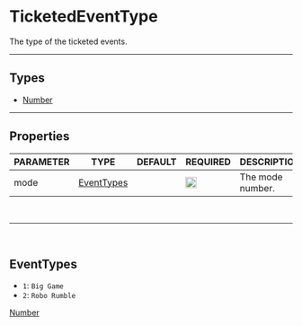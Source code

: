 # TicketedEventType
The type of the ticketed events.

<hr>

## Types
* [Number](https://developer.mozilla.org/en-US/docs/Web/JavaScript/Reference/Global_Objects/Number)

<hr>

## Properties

| PARAMETER      | TYPE                                                                                      | DEFAULT | REQUIRED  | DESCRIPTION                                        |
| -------------- | ----------------------------------------------------------------------------------------- | ------- | --------- | -------------------------------------------------- |
| mode         | [EventTypes](#eventtypes)      |         |    <img src="https://cdn.discordapp.com/emojis/849196541126508565.png?v=1" height="20">     | The mode number. |

<br>
<hr>
<br>

## EventTypes

* `1`: `Big Game`
* `2`: `Robo Rumble`

[Number](https://developer.mozilla.org/en-US/docs/Web/JavaScript/Reference/Global_Objects/Number)
